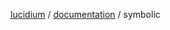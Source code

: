 [lucidium](https://github.com/theokoles7/lucidium) / [documentation](https://github.com/theokoles7/lucidium/blob/main/documentation/README.md) / symbolic
